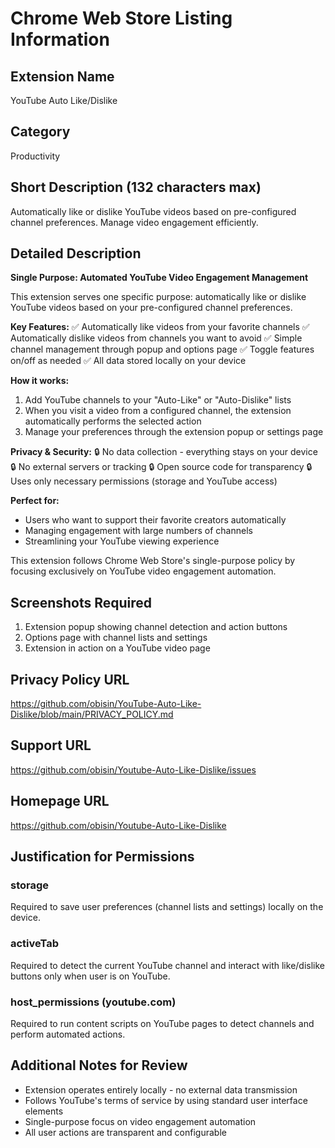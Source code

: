 # Chrome Web Store Listing Information

## Extension Name
YouTube Auto Like/Dislike

## Category
Productivity

## Short Description (132 characters max)
Automatically like or dislike YouTube videos based on pre-configured channel preferences. Manage video engagement efficiently.

## Detailed Description
**Single Purpose: Automated YouTube Video Engagement Management**

This extension serves one specific purpose: automatically like or dislike YouTube videos based on your pre-configured channel preferences.

**Key Features:**
✅ Automatically like videos from your favorite channels
✅ Automatically dislike videos from channels you want to avoid
✅ Simple channel management through popup and options page
✅ Toggle features on/off as needed
✅ All data stored locally on your device

**How it works:**
1. Add YouTube channels to your "Auto-Like" or "Auto-Dislike" lists
2. When you visit a video from a configured channel, the extension automatically performs the selected action
3. Manage your preferences through the extension popup or settings page

**Privacy & Security:**
🔒 No data collection - everything stays on your device
🔒 No external servers or tracking
🔒 Open source code for transparency
🔒 Uses only necessary permissions (storage and YouTube access)

**Perfect for:**
- Users who want to support their favorite creators automatically
- Managing engagement with large numbers of channels
- Streamlining your YouTube viewing experience

This extension follows Chrome Web Store's single-purpose policy by focusing exclusively on YouTube video engagement automation.

## Screenshots Required
1. Extension popup showing channel detection and action buttons
2. Options page with channel lists and settings
3. Extension in action on a YouTube video page

## Privacy Policy URL
https://github.com/obisin/YouTube-Auto-Like-Dislike/blob/main/PRIVACY_POLICY.md

## Support URL
https://github.com/obisin/Youtube-Auto-Like-Dislike/issues

## Homepage URL
https://github.com/obisin/Youtube-Auto-Like-Dislike

## Justification for Permissions

### storage
Required to save user preferences (channel lists and settings) locally on the device.

### activeTab
Required to detect the current YouTube channel and interact with like/dislike buttons only when user is on YouTube.

### host_permissions (youtube.com)
Required to run content scripts on YouTube pages to detect channels and perform automated actions.

## Additional Notes for Review
- Extension operates entirely locally - no external data transmission
- Follows YouTube's terms of service by using standard user interface elements
- Single-purpose focus on video engagement automation
- All user actions are transparent and configurable
